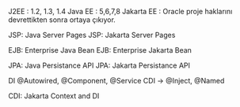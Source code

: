
J2EE                  : 1.2, 1.3, 1.4
Java EE              : 5,6,7,8
Jakarta EE         : Oracle proje haklarını devrettikten sonra ortaya çıkıyor.

JSP: Java Server Pages
JSP: Jakarta Server Pages

EJB: Enterprise Java Bean
EJB: Enterprise Jakarta Bean

JPA: Java Persistance API
JPA: Jakarta Persistance API

DI @Autowired, @Component, @Service
CDI -> @Inject, @Named

CDI: Jakarta Context and DI